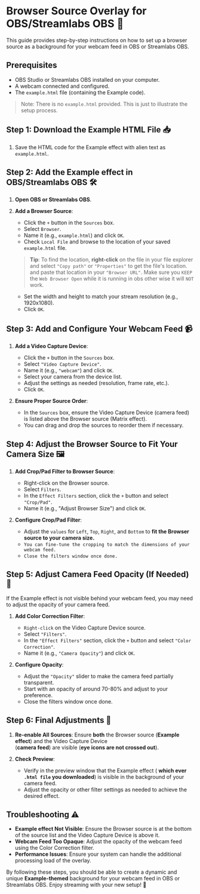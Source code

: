 # Browser Source Overlay for OBS/Streamlabs OBS 🎥

This guide provides step-by-step instructions on how to set up a browser source as a background for your webcam feed in OBS or Streamlabs OBS.

## Prerequisites
- OBS Studio or Streamlabs OBS installed on your computer.
- A webcam connected and configured.
- The `example.html` file (containing the Example code).
> Note: There is no `example.html` provided. This is just to illustrate the setup process.

## Step 1: Download the Example HTML File 📥
1. Save the HTML code for the Example effect with alien text as `example.html`.

## Step 2: Add the Example effect in OBS/Streamlabs OBS 🛠️
1. **Open OBS or Streamlabs OBS**.
2. **Add a Browser Source**:
   - Click the `+` button in the `Sources` box.
   - Select `Browser`.
   - Name it (e.g., `example.html`) and click `OK`.
   - Check `Local File` and browse to the location of your saved `example.html` file.

   > **Tip**: To find the location, **right-click** on the file in your file explorer and select `"Copy path"` or `"Properties"` to get the file's location. and paste that location in your `"Browser URL"`. Make sure you `KEEP` the `Web Browser Open` while it is running in obs other wise it will `NOT` work.
   
   - Set the width and height to match your stream resolution (e.g., 1920x1080).
   - Click `OK`.

## Step 3: Add and Configure Your Webcam Feed 📹
1. **Add a Video Capture Device**:
   - Click the `+` button in the `Sources` box.
   - Select `"Video Capture Device"`.
   - Name it (e.g., `"webcam"`) and click `OK`.
   - Select your camera from the device list.
   - Adjust the settings as needed (resolution, frame rate, etc.).
   - Click `OK`.

2. **Ensure Proper Source Order**:
   - In the `Sources` box, ensure the Video Capture Device (camera feed) is listed above the Browser source (Matrix effect).
   - You can drag and drop the sources to reorder them if necessary.

## Step 4: Adjust the Browser Source to Fit Your Camera Size 🖼️
1. **Add Crop/Pad Filter to Browser Source**:
   - Right-click on the Browser source.
   - Select `Filters`.
   - In the `Effect Filters` section, click the `+` button and select `"Crop/Pad"`.
   - Name it (e.g., "Adjust Browser Size") and click `OK`.

2. **Configure Crop/Pad Filter**:
   - Adjust the `values` for `Left`, `Top`, `Right`, and `Bottom` to **fit the Browser source to your camera size.**
   - `You can fine-tune the cropping to match the dimensions of your webcam feed.`
   - `Close the filters window once done.`

## Step 5: Adjust Camera Feed Opacity (If Needed) 🌟
If the Example effect is not visible behind your webcam feed, you may need to adjust the opacity of your camera feed.

1. **Add Color Correction Filter**:
   - `Right-click` on the Video Capture Device source.
   - Select `"Filters"`.
   - In the `"Effect Filters"` section, click the `+` button and select `"Color Correction"`.
   - Name it (e.g., `"Camera Opacity"`) and click `OK`.

2. **Configure Opacity**:
   - Adjust the `"Opacity"` slider to make the camera feed partially transparent.
   - Start with an opacity of around 70-80% and adjust to your preference.
   - Close the filters window once done.

## Step 6: Final Adjustments 🎉
1. **Re-enable All Sources**:
    Ensure **both** the Browser source (**Example effect**) and the Video Capture Device  
   (**camera feed**) are visible (**eye icons are not crossed out**).

2. **Check Preview**:
   - Verify in the preview window that the Example effect ( **which ever `.html file` you downloaded**) is visible in the background of your camera feed.
   - Adjust the opacity or other filter settings as needed to achieve the desired effect.

## Troubleshooting ⚠️
- **Example effect Not Visible**: Ensure the Browser source is at the bottom of the source list and the Video Capture Device is above it.
- **Webcam Feed Too Opaque**: Adjust the opacity of the webcam feed using the Color Correction filter.
- **Performance Issues**: Ensure your system can handle the additional processing load of the overlay.

By following these steps, you should be able to create a dynamic and unique **Example-themed** background for your webcam feed in OBS or Streamlabs OBS. Enjoy streaming with your new setup! 🙂
